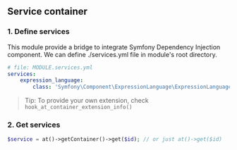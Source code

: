 ## Service container

### 1. Define services

This module provide a bridge to integrate Symfony Dependency Injection component.
We can define ./services.yml file in module's root directory.

```yaml
# file: MODULE.services.yml
services:
    expression_language:
        class: 'Symfony\Component\ExpressionLanguage\ExpressionLanguage'
```

> Tip: To provide your own extension, check `hook_at_container_extension_info()`

### 2. Get services

```php
$service = at()->getContainer()->get($id); // or just at()->get($id)
```
